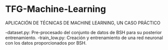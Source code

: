 # TFG-Machine-Learning
APLICACIÓN DE TÉCNICAS DE MACHINE LEARNING, UN CASO PRÁCTICO

-dataset.py: Pre-procesado del conjunto de datos de BSH para su posterior entrenamiento.
-train_low.py: Creación y entrenamiento de una red neuronal con los datos proporcionados por BSH.
